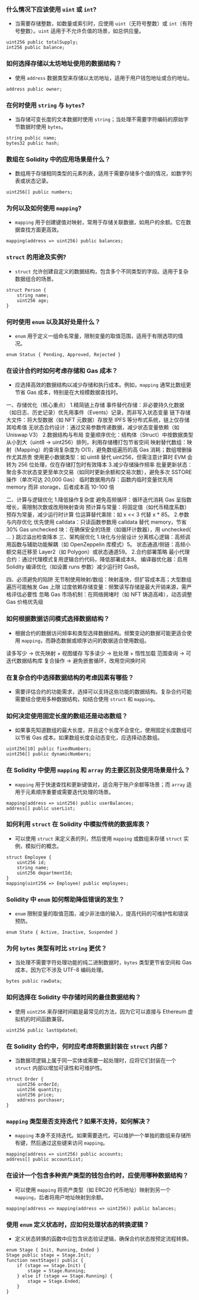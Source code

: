 ### 什么情况下应该使用 `uint` 或 `int`?

* 当需要存储整数，如数量或索引时，应使用 `uint`（无符号整数）或 `int`（有符号整数）。`uint` 适用于不允许负值的场景，如总供应量。

```plain&#x20;text
uint256 public totalSupply;
int256 public balance;
```

### 如何选择存储以太坊地址使用的数据结构？

* 使用 `address` 数据类型来存储以太坊地址，适用于用户钱包地址或合约地址。

```plain&#x20;text
address public owner;
```

### 在何时使用 `string` 与 `bytes`?

* 当存储可变长度的文本数据时使用 `string`；当处理不需要字符编码的原始字节数据时使用 `bytes`。

```plain&#x20;text
string public name;
bytes32 public hash;
```

### 数组在 Solidity 中的应用场景是什么？

* 数组用于存储相同类型的元素列表，适用于需要存储多个值的情况，如数字列表或状态记录。

```plain&#x20;text
uint256[] public numbers;
```

### 为何以及如何使用 `mapping`?

* `mapping` 用于创建键值对映射，常用于存储关联数据，如用户的余额。它在数据查找方面更高效。

```plain&#x20;text
mapping(address => uint256) public balances;
```

### `struct` 的用途及实例?

* `struct` 允许创建自定义的数据结构，包含多个不同类型的字段。适用于复杂数据组合的场景。

```plain&#x20;text
struct Person {
    string name;
    uint256 age;
}
```

### 何时使用 `enum` 以及其好处是什么？

* `enum` 用于定义一组命名常量，限制变量的取值范围，适用于有限选项的情况。

```plain&#x20;text
enum Status { Pending, Approved, Rejected }
```

### 在设计合约时如何考虑存储和 Gas 成本？

* 应选择高效的数据结构以减少存储和执行成本。例如，`mapping` 通常比数组更节省 Gas 成本，特别是在大规模数据查找时。

一、存储优化（核心重点） 1.精简链上存储 事件替代存储：非必要持久化数据（如日志、历史记录）优先用事件（Events）记录，而非写入状态变量 链下存储大文件：将大型数据（如 NFT 元数据）存放至 IPFS 等分布式系统，链上仅存储其哈希值 无状态合约设计：通过交易参数传递数据，减少状态变量依赖（如 Uniswap V3） 2.数据结构与布局 变量顺序优化：结构体（Struct）中按数据类型从小到大（uint8 → uint256）排列，利用存储槽打包节省空间 映射替代数组：映射（Mapping）的查询复杂度为 O(1)，避免数组遍历的高 Gas 消耗；数组增删操作尤其昂贵 使用更小数据类型：如 uint8 替代 uint256，但需注意计算时 EVM 会转为 256 位处理，仅在存储打包时有效降本 3.减少存储操作频率 批量更新状态：聚合多次状态变更至单次交易（如同时更新余额和交易次数），避免多次 SSTORE 操作（单次可达 20,000 Gas） 临时数据用内存：函数内临时变量优先用 memory 而非 storage，后者成本高 10-100 倍

二、计算与逻辑优化 1.降低操作复杂度 避免高频循环：循环迭代消耗 Gas 呈指数增长，需限制次数或改用映射查询 预计算与常量：将固定值（如代币精度系数）预存为常量，减少运行时计算 位运算替代乘除：如 x << 3 代替 x \* 85。 2.参数与内存优化 优先使用 calldata：只读函数参数用 calldata 替代 memory，节省 30% Gas unchecked 块：在确保安全的场景（如循环计数器），用 unchecked{ ... } 跳过溢出检查降本 三、架构层优化 1.块化与分层设计 分离核心逻辑：高频调用函数与辅助功能解耦（如 OpenZeppelin 库模式）5。 状态通道/侧链：高频小额交易迁移至 Layer2（如 Polygon）或状态通道59。 2.合约部署策略 最小代理合约：通过代理模式复用逻辑合约代码，降低部署成本8。 编译器优化器：启用 Solidity 编译优化（如设置 runs 参数）减少运行时 Gas8。

四、必须避免的陷阱 无节制使用映射/数组：映射虽快，但扩容成本高；大型数组遍历可能触发 Gas 上限 过度依赖存储变量：频繁读写存储是最大开销来源，需严格评估必要性 忽略 Gas 市场机制：在网络拥堵时（如 NFT 铸造高峰），动态调整 Gas 价格优先级

### 如何根据数据访问模式选择数据结构？

* 根据合约的数据访问频率和类型选择数据结构。频繁变动的数据可能更适合使用 `mapping`，而静态数据或顺序访问的数据适合使用数组。

读多写少 → 优先映射 + 视图缓存 写多读少 → 批处理 + 惰性加载 范围查询 → 可迭代数据结构库 复合操作 → 避免嵌套循环，改用空间换时间

### 在复杂合约中选择数据结构的考虑因素有哪些？

* 需要评估合约的功能需求，选择可以支持这些功能的数据结构。复杂合约可能需要结合使用多种数据结构，如结合使用 `struct` 和 `mapping`。

### 如何决定使用固定长度的数组还是动态数组？

* 如果事先知道数组的最大长度，并且这个长度不会变化，使用固定长度数组可以节省 Gas 成本。如果数组长度会动态变化，应选择动态数组。

```plain&#x20;text
uint256[10] public fixedNumbers;
uint256[] public dynamicNumbers;
```

### 在 Solidity 中使用 `mapping` 和 `array` 的主要区别及使用场景是什么？

* `mapping` 用于快速查找和更新键值对，适合用于账户余额等场景；而 `array` 适用于元素顺序重要或需要迭代处理的场景。

```plain&#x20;text
mapping(address => uint256) public userBalances;
address[] public userList;
```

### 如何利用 `struct` 在 Solidity 中模拟传统的数据库表？

* 可以使用 `struct` 来定义表的列，然后使用 `mapping` 或数组来存储 `struct` 实例，模拟行的概念。

```plain&#x20;text
struct Employee {
    uint256 id;
    string name;
    uint256 departmentId;
}
mapping(uint256 => Employee) public employees;
```

### Solidity 中 `enum` 如何帮助降低错误的发生？

* `enum` 限制变量的取值范围，减少非法值的输入，提高代码的可维护性和错误预防。

```plain&#x20;text
enum State { Active, Inactive, Suspended }
```

### 为何 `bytes` 类型有时比 `string` 更优？

* 当处理不需要字符处理功能的纯二进制数据时，`bytes` 类型更节省空间和 Gas 成本，因为它不涉及 UTF-8 编码处理。

```plain&#x20;text
bytes public rawData;
```

### 如何选择在 Solidity 中存储时间的最佳数据结构？

* 使用 `uint256` 来存储时间戳是最常见的方法，因为它可以直接与 Ethereum 虚拟机的时间函数兼容。

```plain&#x20;text
uint256 public lastUpdated;
```

### 在 Solidity 合约中，何时应考虑将数据封装在 `struct` 内部？

* 当数据项逻辑上属于同一实体或需要一起处理时，应将它们封装在一个 `struct` 内部以增加可读性和可维护性。

```plain&#x20;text
struct Order {
    uint256 orderId;
    uint256 quantity;
    uint256 price;
    address purchaser;
}
```

### `mapping` 类型是否支持迭代？如果不支持，如何解决？

* `mapping` 本身不支持迭代。如果需要迭代，可以维护一个单独的数组来存储所有键，然后通过这些键来访问 `mapping`。

```plain&#x20;text
mapping(address => uint256) public accounts;
address[] public accountList;
```

### 在设计一个包含多种资产类型的钱包合约时，应使用哪种数据结构？

* 可以使用 `mapping` 将资产类型（如 ERC20 代币地址）映射到另一个 `mapping`，后者将用户地址映射到余额。

```plain&#x20;text
mapping(address => mapping(address => uint256)) public balances;
```

### 使用 `enum` 定义状态时，应如何处理状态的转换逻辑？

* 定义状态转换的函数中应包含状态验证逻辑，确保合约状态按预定流程转换。

```plain&#x20;text
enum Stage { Init, Running, Ended }
Stage public stage = Stage.Init;
function nextStage() public {
    if (stage == Stage.Init) {
        stage = Stage.Running;
    } else if (stage == Stage.Running) {
        stage = Stage.Ended;
    }
}
```
